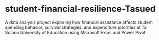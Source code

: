 # student-financial-resilience-Tasued
A data analysis project exploring how financial assistance affects student spending behavior, survival strategies, and expenditure priorities at Tai Solarin University of Education using Microsoft Excel and Power Pivot.
